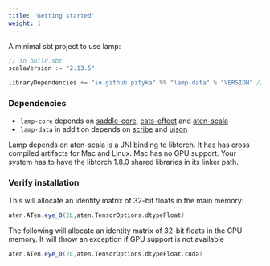 ```yaml
---
title: 'Getting started'
weight: 1
---
```


A minimal sbt project to use lamp:

```scala
// in build.sbt
scalaVersion := "2.13.5"

libraryDependencies += "io.github.pityka" %% "lamp-data" % "VERSION" // look at the github project page for version
```

### Dependencies
- `lamp-core` depends on [saddle-core](https://github.com/pityka/saddle), [cats-effect](https://github.com/typelevel/cats-effect) and [aten-scala](https://github.com/pityka/aten-scala)
- `lamp-data` in addition depends on [scribe](https://github.com/outr/scribe) and [ujson](https://github.com/lihaoyi/upickle)

Lamp depends on aten-scala is a JNI binding to libtorch. It has has cross compiled artifacts for Mac and Linux. Mac has no GPU support. Your system has to have the libtorch 1.8.0 shared libraries in its linker path.

### Verify installation
This will allocate an identity matrix of 32-bit floats in the main memory:
```scala mdoc
aten.ATen.eye_0(2L,aten.TensorOptions.dtypeFloat)
```

The following will allocate an identity matrix of 32-bit floats in the GPU memory. It will throw an exception if GPU support is not available
```scala mdoc:compile-only
aten.ATen.eye_0(2L,aten.TensorOptions.dtypeFloat.cuda)
```